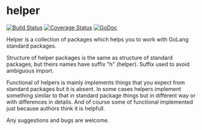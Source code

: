 # helper

[![Build Status](https://travis-ci.org/apaxa-go/helper.svg?branch=master)](https://travis-ci.org/apaxa-go/helper) [![Coverage Status](https://coveralls.io/repos/github/apaxa-go/helper/badge.svg?branch=master)](https://coveralls.io/github/apaxa-go/helper?branch=master) [![GoDoc](https://godoc.org/github.com/apaxa-go/helper?status.svg)](https://godoc.org/github.com/apaxa-go/helper)

 Helper is a collection of packages which helps you to work with GoLang standard packages.
 
 Structure of helper packages is the same as structure of standard packages, but theirs names have suffix "h" (helper). Suffix used to avoid ambiguous import.
 
 Functional of helpers is mainly implements things that you expect from standard packages but it is absent. In some cases helpers implement something similar to that in standard package things but in different way or with differences in details. And of course some of functional implemented just because authors think it is helpfull.
 
 Any suggestions and bugs are welcome.

